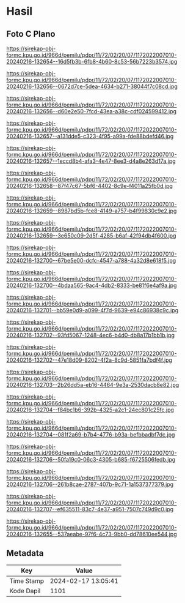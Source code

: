 # Hasil

## Foto C Plano

https://sirekap-obj-formc.kpu.go.id/966d/pemilu/pdpr/11/72/02/20/07/1172022007010-20240216-132654--16d5fb3b-6fb8-4b60-8c53-56b7223b3574.jpg

https://sirekap-obj-formc.kpu.go.id/966d/pemilu/pdpr/11/72/02/20/07/1172022007010-20240216-132656--0672d7ce-5dea-4634-b271-38044f7c08cd.jpg

https://sirekap-obj-formc.kpu.go.id/966d/pemilu/pdpr/11/72/02/20/07/1172022007010-20240216-132656--d60e2e50-7fcd-43ea-a38c-cdf024599412.jpg

https://sirekap-obj-formc.kpu.go.id/966d/pemilu/pdpr/11/72/02/20/07/1172022007010-20240216-132657--a131dde5-c323-4f95-a99a-fde88bdefd46.jpg

https://sirekap-obj-formc.kpu.go.id/966d/pemilu/pdpr/11/72/02/20/07/1172022007010-20240216-132657--1eccd8b4-afa3-4e47-8ee3-d4a8e263d17a.jpg

https://sirekap-obj-formc.kpu.go.id/966d/pemilu/pdpr/11/72/02/20/07/1172022007010-20240216-132658--87f47c67-5bf6-4402-8c9e-f4011a25fb0d.jpg

https://sirekap-obj-formc.kpu.go.id/966d/pemilu/pdpr/11/72/02/20/07/1172022007010-20240216-132659--8987bd5b-fce8-4149-a757-b4f99830c9e2.jpg

https://sirekap-obj-formc.kpu.go.id/966d/pemilu/pdpr/11/72/02/20/07/1172022007010-20240216-132659--3e650c09-2d5f-4285-b6af-42f94db4f600.jpg

https://sirekap-obj-formc.kpu.go.id/966d/pemilu/pdpr/11/72/02/20/07/1172022007010-20240216-132700--67be5e00-dcfc-4547-a788-4a32d8e618f5.jpg

https://sirekap-obj-formc.kpu.go.id/966d/pemilu/pdpr/11/72/02/20/07/1172022007010-20240216-132700--4bdaa565-9ac4-4db2-8333-be81f6e4af9a.jpg

https://sirekap-obj-formc.kpu.go.id/966d/pemilu/pdpr/11/72/02/20/07/1172022007010-20240216-132701--bb59e0d9-a099-4f7d-9639-e94c86938c9c.jpg

https://sirekap-obj-formc.kpu.go.id/966d/pemilu/pdpr/11/72/02/20/07/1172022007010-20240216-132702--93fd5067-1248-4ec6-b4d0-db8a17b1bb1b.jpg

https://sirekap-obj-formc.kpu.go.id/966d/pemilu/pdpr/11/72/02/20/07/1172022007010-20240216-132702--47e18d09-8202-4f2a-8c9d-5851fa7bdf4f.jpg

https://sirekap-obj-formc.kpu.go.id/966d/pemilu/pdpr/11/72/02/20/07/1172022007010-20240216-132703--2b26dd5a-eb16-4464-9e3a-2530dacb8e82.jpg

https://sirekap-obj-formc.kpu.go.id/966d/pemilu/pdpr/11/72/02/20/07/1172022007010-20240216-132704--f84bc1b6-392b-4325-a2c1-24ec801c25fc.jpg

https://sirekap-obj-formc.kpu.go.id/966d/pemilu/pdpr/11/72/02/20/07/1172022007010-20240216-132704--081f2a69-b7b4-4776-b93a-befbbadbf7dc.jpg

https://sirekap-obj-formc.kpu.go.id/966d/pemilu/pdpr/11/72/02/20/07/1172022007010-20240216-132706--50fa19c0-06c3-4305-b685-f6725506fedb.jpg

https://sirekap-obj-formc.kpu.go.id/966d/pemilu/pdpr/11/72/02/20/07/1172022007010-20240216-132706--261b8cae-2787-407b-9c71-1a1537377379.jpg

https://sirekap-obj-formc.kpu.go.id/966d/pemilu/pdpr/11/72/02/20/07/1172022007010-20240216-132707--ef635511-83c7-4e37-a951-7507c749d9c0.jpg

https://sirekap-obj-formc.kpu.go.id/966d/pemilu/pdpr/11/72/02/20/07/1172022007010-20240216-132655--537aeabe-97f6-4c73-9bb0-dd78610ee544.jpg


## Metadata

| Key        | Value               |
| ---------- | ------------------- |
| Time Stamp | 2024-02-17 13:05:41 |
| Kode Dapil | 1101                |



